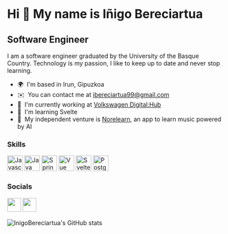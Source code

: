 Hi 👋 My name is Iñigo Bereciartua
==================================

Software Engineer
-----------------

I am a software engineer graduated by the University of the Basque Country. Technology is my passion, I like to keep up to date and never stop learning.

* 🌍  I'm based in Irun, Gipuzkoa
* ✉️  You can contact me at [ibereciartua99@gmail.com](mailto:ibereciartua99@gmail.com)
* 🚀  I'm currently working at [Volkswagen Digital:Hub](https://www.linkedin.com/company/volkswagen-digital-hub/)
* 🧠  I'm learning Svelte
* 🎵  My independent venture is [Norelearn](https://norelearn.com), an app to learn music powered by AI

### Skills

<p align="left">
<a href="https://developer.mozilla.org/en-US/docs/Web/JavaScript" target="_blank" rel="noreferrer"><img src="https://raw.githubusercontent.com/danielcranney/readme-generator/main/public/icons/skills/javascript-colored.svg" width="36" height="36" alt="Javascript" /></a>
<a href="https://www.oracle.com/java/" target="_blank" rel="noreferrer"><img src="https://raw.githubusercontent.com/danielcranney/readme-generator/main/public/icons/skills/java-colored.svg" width="36" height="36" alt="Java" /></a>
<a href="https://spring.io/projects/spring-boot" target="_blank" rel="noreferrer"><img src="https://e7.pngegg.com/pngimages/931/804/png-clipart-spring-framework-software-framework-java-application-framework-web-framework-java-leaf-text-thumbnail.png" width="36" height="36" alt="SpringBoot" /></a>
<a href="https://vuejs.org/" target="_blank" rel="noreferrer"><img src="https://raw.githubusercontent.com/danielcranney/readme-generator/main/public/icons/skills/vue-colored.svg" width="36" height="36" alt="Vue" /></a>
  <a href="https://svelte.dev/" target="_blank" rel="noreferrer"><img src="https://raw.githubusercontent.com/danielcranney/readme-generator/main/public/icons/skills/svelte-colored.svg" width="36" height="36" alt="Svelte" /></a>
<a href="https://www.postgresql.org/" target="_blank" rel="noreferrer"><img src="https://raw.githubusercontent.com/danielcranney/readme-generator/main/public/icons/skills/postgresql-colored.svg" width="36" height="36" alt="PostgreSQL" /></a>
</p>


### Socials

<p align="left"> <a href="https://www.github.com/inigoBereciartua" target="_blank" rel="noreferrer"><img src="https://raw.githubusercontent.com/danielcranney/readme-generator/main/public/icons/socials/github-dark.svg" width="32" height="32" /></a> <a href="https://www.linkedin.com/in/i%C3%B1igo-bereciartua-rocha/" target="_blank" rel="noreferrer"><img src="https://raw.githubusercontent.com/danielcranney/readme-generator/main/public/icons/socials/linkedin.svg" width="32" height="32" /></a></p>

![InigoBereciartua's GitHub stats](https://github-readme-stats.vercel.app/api?username=inigoBereciartua&count_private=true&show_icons=true&theme=ayu-mirage)


